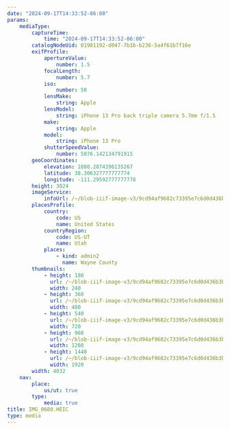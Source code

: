 ```yaml
---
date: "2024-09-17T14:33:52-06:00"
params:
    mediaType:
        captureTime:
            time: "2024-09-17T14:33:52-06:00"
        catalogNodeUid: 01981192-d047-7b1b-b236-5a4f61b7f16e
        exifProfile:
            apertureValue:
                number: 1.5
            focalLength:
                number: 5.7
            iso:
                number: 50
            lensMake:
                string: Apple
            lensModel:
                string: iPhone 13 Pro back triple camera 5.7mm f/1.5
            make:
                string: Apple
            model:
                string: iPhone 13 Pro
            shutterSpeedValue:
                number: 5076.142134791915
        geoCoordinates:
            elevation: 1880.2874396135267
            latitude: 38.306327777777774
            longitude: -111.29592777777778
        height: 3024
        imageService:
            infoUrl: /~/blob-iiif-image-v3/9cd94af9682c73395e7c6d0d436b3be3856b6cd400f544811d39654a706b95b6/info.json
        placesProfile:
            country:
                code: US
                name: United States
            countryRegion:
                code: US-UT
                name: Utah
            places:
                - kind: admin2
                  name: Wayne County
        thumbnails:
            - height: 180
              url: /~/blob-iiif-image-v3/9cd94af9682c73395e7c6d0d436b3be3856b6cd400f544811d39654a706b95b6/full/240%2C180/0/default.jpg
              width: 240
            - height: 360
              url: /~/blob-iiif-image-v3/9cd94af9682c73395e7c6d0d436b3be3856b6cd400f544811d39654a706b95b6/full/480%2C360/0/default.jpg
              width: 480
            - height: 540
              url: /~/blob-iiif-image-v3/9cd94af9682c73395e7c6d0d436b3be3856b6cd400f544811d39654a706b95b6/full/720%2C540/0/default.jpg
              width: 720
            - height: 960
              url: /~/blob-iiif-image-v3/9cd94af9682c73395e7c6d0d436b3be3856b6cd400f544811d39654a706b95b6/full/1280%2C960/0/default.jpg
              width: 1280
            - height: 1440
              url: /~/blob-iiif-image-v3/9cd94af9682c73395e7c6d0d436b3be3856b6cd400f544811d39654a706b95b6/full/1920%2C1440/0/default.jpg
              width: 1920
        width: 4032
    nav:
        place:
            us/ut: true
        type:
            media: true
title: IMG_0680.HEIC
type: media
---
```

